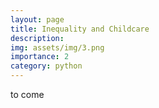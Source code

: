 ```yaml
---
layout: page
title: Inequality and Childcare
description:
img: assets/img/3.png
importance: 2
category: python
---
```


to come
